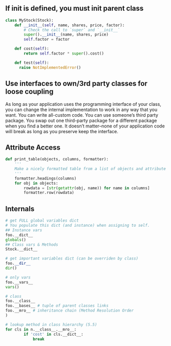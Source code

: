 ## If init is defined, you must init parent class
```python
class MyStock(Stock):
    def __init__(self, name, shares, price, factor):
        # Check the call to `super` and `__init__`
        super().__init__(name, shares, price)
        self.factor = factor

    def cost(self):
        return self.factor * super().cost()

    def test(self):
      raise NotImplementedError()
```


## Use interfaces to own/3rd party classes for loose coupling
As long as your application uses the programming interface of your class, you can change the internal implementation to work in any way that you want. You can write all-custom code. You can use someone’s third party package. You swap out one third-party package for a different package when you find a better one. It doesn’t matter–none of your application code will break as long as you preserve keep the interface.

## Attribute Access
```python
def print_table(objects, columns, formatter):
    '''
    Make a nicely formatted table from a list of objects and attribute names.
    '''
    formatter.headings(columns)
    for obj in objects:
        rowdata = [str(getattr(obj, name)) for name in columns]
        formatter.row(rowdata)
```


## Internals
```python
# get FULL global variables dict
# You populate this dict (and instance) when assigning to self.
## Instance vars
foo.__dict__
globals()
## Class vars & Methods
Stock.__dict__

# get important variables dict (can be overriden by class)
foo.__dir__
dir()

# only vars
foo.__vars__
vars()

# class
foo.__class__
foo.__bases__ # tuple of parent classes links
foo.__mro__ # inheritance chain (Method Resolution Order
)

# lookup method in class hierarchy (5.5)
for cls in n.__class__.__mro__:
        if 'cost' in cls.__dict__:
            break
```
